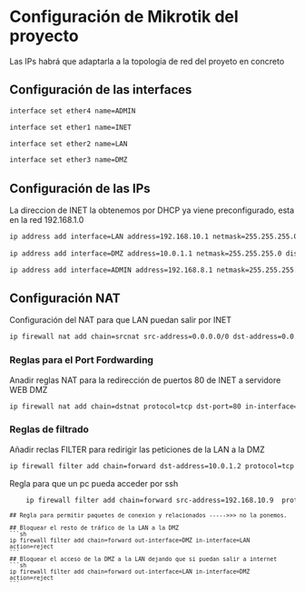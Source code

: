 # Configuración de Mikrotik del proyecto
Las IPs habrá que adaptarla a la topología de red del proyeto en concreto

## Configuración de las interfaces
```sh
interface set ether4 name=ADMIN

interface set ether1 name=INET

interface set ether2 name=LAN

interface set ether3 name=DMZ
```
## Configuración de las IPs
La direccion de INET la obtenemos por DHCP ya viene preconfigurado, esta en la red 192.168.1.0

```sh
ip address add interface=LAN address=192.168.10.1 netmask=255.255.255.0 disabled=no
 
ip address add interface=DMZ address=10.0.1.1 netmask=255.255.255.0 disabled=no

ip address add interface=ADMIN address=192.168.8.1 netmask=255.255.255.0 disabled=no
```

## Configuración NAT
Configuración del NAT para que LAN puedan salir por INET
```sh
ip firewall nat add chain=srcnat src-address=0.0.0.0/0 dst-address=0.0.0.0/0 out-interface=INET action=masquerade disabled=no
```

### Reglas para el Port Fordwarding
Anadir reglas NAT para la redirección de puertos 80 de INET a servidore WEB DMZ
```sh
ip firewall nat add chain=dstnat protocol=tcp dst-port=80 in-interface=INET action=dst-nat to-addresses=10.0.1.2
```
### Reglas de filtrado
Añadir reclas FILTER para redirigir las peticiones de la LAN a la DMZ
```sh
ip firewall filter add chain=forward dst-address=10.0.1.2 protocol=tcp dst-port=80 in-interface=LAN action=accept
```
Regla para que un pc pueda acceder por ssh
```sh
    ip firewall filter add chain=forward src-address=192.168.10.9  protocol=tcp dst-port=22 in-interface=LAN out-interface=DMZ action=accept
```

<small>

    ## Regla para permitir paquetes de conexion y relacionados ----->>> no la ponemos.

    ## Bloquear el resto de tráfico de la LAN a la DMZ
    ```sh
    ip firewall filter add chain=forward out-interface=DMZ in-interface=LAN action=reject
    ```
    ## Bloquear el acceso de la DMZ a la LAN dejando que si puedan salir a internet
    ```sh
    ip firewall filter add chain=forward out-interface=LAN in-interface=DMZ action=reject
    ```
</small>